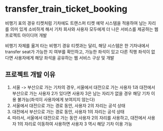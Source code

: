 # transfer_train_ticket_booking
비행기 표의 경유 티켓처럼 기차에도 트랜스퍼 티켓 예약 시스템을 적용하여 남는 자리를 의미 있게 소비하게 해서 기차 회사와 사용자 모두에게 더 나은 서비스를 제공하는 웹 프로젝트 아이디어 개발


비행기 자체를 옮겨 타는 비행기 경유 티켓과는 달리, 해당 시스템은 한 기차내에서 transfer seat가 가능한 지 여부를 확인하고, 가능한 좌석이 있고 다른 직행 좌석이 없다면 사용자에게 해당 좌석을 공유하는 웹 서비스 구상 및 개발

## 프로젝트 개발 이유
1. 서울 -> 부산으로 가는 기차의 경우, 서울에서 대전으로 가는 사용자 1과 대전에서 부산으로 가는 사용자 2가 있다면 사용자 3은 남는 자리가 없을 경우 해당 기차 이용 불가능(좌석이 사용자에게 보여지지 않는다)
2. 서울에서 대전으로 가는 경로 동안, 사용자 2의 자리는 공석 상태
3. 대전에서 부산으로 가는 경로 동안, 사용자 1의 자리는 공석 상태
4. 따라서, 서울에서 대전으로 가는 동안 사용자 2의 자리를 사용하고, 대전에서 사용자 1의 자리로 이동하여 사용하면 사용자 3 역시 해당 기차 이용 가능


